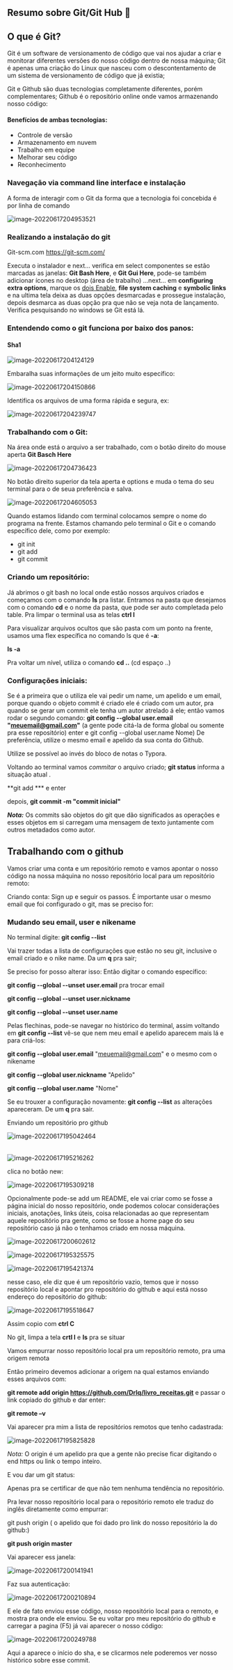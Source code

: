 ## Resumo sobre Git/Git Hub :facepunch: ##



## O que é Git? ##

Git é um software de versionamento de código que vai nos ajudar a criar e monitorar diferentes versões do nosso código dentro de nossa máquina; Git é apenas uma criação do Linux que nasceu com o descontentamento de um sistema de versionamento de código que já existia; 

Git e  Github são duas tecnologias completamente diferentes, porém complementares; Github é o repositório online onde vamos armazenando nosso código:

#### Benefícios de ambas tecnologias: ###

- Controle de versão
- Armazenamento em nuvem
- Trabalho em equipe
- Melhorar seu código
- Reconhecimento

### Navegação via command line interface e instalação  ###

A forma de interagir com o Git da forma que a tecnologia foi concebida é por linha de comando

![image-20220617204953521](C:\Users\PC\AppData\Roaming\Typora\typora-user-images\image-20220617204953521.png)



### Realizando a instalação do git 

Git-scm.com https://git-scm.com/ 

Executa o instalador e next... verifica em select componentes se estão marcadas as janelas: **Git Bash Here**, e **Git Gui Here**, pode-se também adicionar ícones no desktop (área de trabalho) ...next... em **configuring extra options**, marque os <u>dois Enable</u>, **file system caching** e **symbolic links** e na ultima tela deixa as duas opções desmarcadas e prossegue instalação, depois desmarca as duas opção pra que não se veja nota de lançamento. Verifica pesquisando no windows se Git está lá.

### Entendendo como o git funciona por baixo dos panos:

#### Sha1 

![image-20220617204124129](C:\Users\PC\AppData\Roaming\Typora\typora-user-images\image-20220617204124129.png)



Embaralha suas informações de um jeito muito específico:



![image-20220617204150866](C:\Users\PC\AppData\Roaming\Typora\typora-user-images\image-20220617204150866.png)



Identifica os arquivos de uma forma rápida e segura, ex:

![image-20220617204239747](C:\Users\PC\AppData\Roaming\Typora\typora-user-images\image-20220617204239747.png)



### Trabalhando com o Git:

Na área onde está o arquivo a ser trabalhado, com o botão direito do mouse aperta **Git Basch Here**

![image-20220617204736423](C:\Users\PC\AppData\Roaming\Typora\typora-user-images\image-20220617204736423.png)



No botão direito superior da tela aperta e options e muda o tema do seu terminal para o de seua preferência e salva.

![image-20220617204605053](C:\Users\PC\AppData\Roaming\Typora\typora-user-images\image-20220617204605053.png)



Quando estamos lidando com terminal colocamos sempre o nome do programa na frente. Estamos chamando pelo terminal o Git e o comando específico dele, como por exemplo:

- git init
- git add
- git commit

### Criando um repositório:

Já abrimos o git bash no local onde estão nossos arquivos criados e começamos com o comando **ls** pra listar. Entramos na pasta que desejamos com o comando **cd** e o nome da pasta, que pode ser auto completada pelo table. Pra limpar o terminal usa as telas **ctrl l**

Para visualizar arquivos ocultos que são pasta com um ponto na frente, usamos uma flex específica no comando ls que é **-a**:

**ls -a**

Pra voltar um nível, utiliza o comando **cd ..** (cd espaço ..)

### Configurações iniciais: 

Se é a primeira que o utiliza ele vai pedir um name, um apelido e um email, porque quando o objeto commit é criado ele é criado com um autor, pra quando se gerar um commit ele tenha um autor atrelado á ele;  então vamos rodar o segundo comando: **git config --global user.email "meuemail@gmail.com"** (a gente pode citá-la de forma global ou somente pra esse repositório) enter e git config --global user.name Nome) De preferência, utilize o mesmo email e apelido da sua conta do Github.

Utilize se possível ao invés do bloco de notas o Typora.

Voltando ao terminal  vamos *commitar* o arquivo criado; **git status** informa a situação atual .

**git add *** e enter

depois, **git commit -m "commit inicial"**

***Nota:*** Os commits são objetos do git que dão significados as operações e esses objetos em si carregam uma mensagem de texto juntamente com outros metadados como autor.



## Trabalhando com o github 

 

Vamos criar uma conta e um repositório remoto e vamos apontar o nosso código na nossa máquina no nosso repositório local para um repositório remoto:

Criando conta: Sign up  e seguir os passos. É importante usar o mesmo email que foi configurado o git, mas se preciso for:

### Mudando seu email, user e nikename

No terminal digite: **git config --list**

Vai trazer todas a lista de configurações que estão no seu git, inclusive o email criado e o nike name. Da um **q** pra sair;

Se preciso for posso alterar isso: Então digitar o comando específico:

**git config --global --unset user.email** pra trocar email 

**git config --global --unset user.nickname**

**git config --global --unset user.name**

Pelas flechinas, pode-se navegar no histórico do terminal, assim voltando em **git config --list** vê-se que nem meu email e apelido aparecem mais lá e para criá-los:

**git config --global user.email** "meuemail@gmail.com" e o mesmo com o nikename

**git config --global user.nickname** "Apelido"

**git config --global user.name**  "Nome"

Se eu trouxer a configuração novamente: **git config --list** as alterações apareceram. De um **q** pra sair.



Enviando um repositório pro github

![image-20220617195042464](C:\Users\PC\AppData\Roaming\Typora\typora-user-images\image-20220617195042464.png)

###### 

![image-20220617195216262](C:\Users\PC\AppData\Roaming\Typora\typora-user-images\image-20220617195216262.png)

clica no botão new:

![image-20220617195309218](C:\Users\PC\AppData\Roaming\Typora\typora-user-images\image-20220617195309218.png)

Opcionalmente pode-se add um README, ele vai criar como se fosse a página inicial do nosso repositório, onde podemos colocar considerações iniciais, anotações, links úteis, coisa relacionadas ao que representam aquele repositório pra gente, como se fosse a home page do seu repositório caso já não o tenhamos criado em nossa máquina.

![image-20220617200602612](C:\Users\PC\AppData\Roaming\Typora\typora-user-images\image-20220617200602612.png)

![image-20220617195325575](C:\Users\PC\AppData\Roaming\Typora\typora-user-images\image-20220617195325575.png)

![image-20220617195421374](C:\Users\PC\AppData\Roaming\Typora\typora-user-images\image-20220617195421374.png)

nesse caso, ele diz que é um repositório vazio, temos que ir nosso repositório local e apontar pro repositório do github e aqui está nosso endereço do repositório do github:

![image-20220617195518647](C:\Users\PC\AppData\Roaming\Typora\typora-user-images\image-20220617195518647.png)

Assim copio com **ctrl C**

No git, limpa a tela **crtl l** e **ls** pra se situar

Vamos empurrar nosso repositório local pra um repositório remoto, pra uma origem remota

Então primeiro devemos adicionar a origem na qual estamos enviando esses arquivos com:

**git remote add origin https://github.com/Drlq/livro_receitas.git** e passar o link copiado do github e dar enter:

**git remote –v**

Vai aparecer pra mim a lista de repositórios remotos que tenho cadastrada:

![image-20220617195825828](C:\Users\PC\AppData\Roaming\Typora\typora-user-images\image-20220617195825828.png)

*Nota:* O origin é um apelido pra que a gente não precise ficar digitando o end https ou link o tempo inteiro.

E vou dar um git status:

Apenas pra se certificar de que não tem nenhuma tendência no repositório.

Pra levar nosso repositório local para o repositório remoto ele traduz do inglês diretamente como empurrar:

git push origin ( o apelido que foi dado pro link do nosso repositório la do github:)

**git push origin master**

Vai aparecer ess janela:

![image-20220617200141941](C:\Users\PC\AppData\Roaming\Typora\typora-user-images\image-20220617200141941.png)

Faz sua autenticação:

![image-20220617200210894](C:\Users\PC\AppData\Roaming\Typora\typora-user-images\image-20220617200210894.png)

E ele de fato enviou esse código, nosso repositório local para o remoto, e mostra pra onde ele enviou. Se eu voltar pro meu repositório do github e carregar a pagina (F5) já vai aparecer o nosso código:

![image-20220617200249788](C:\Users\PC\AppData\Roaming\Typora\typora-user-images\image-20220617200249788.png)

Aqui a aparece o início do sha, e se clicarmos nele poderemos ver nosso histórico sobre esse commit.







